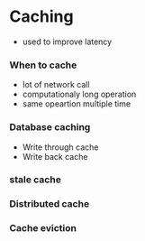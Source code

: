 # Caching
  - used to improve latency


### When to cache
  - lot of network call 
  - computationaly long operation
  - same opeartion multiple time


### Database caching
  - Write through cache
  - Write back cache


### stale cache

### Distributed cache


### Cache eviction
